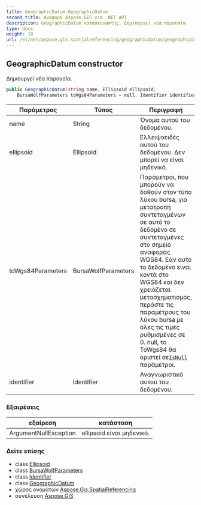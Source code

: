 ```yaml
---
title: GeographicDatum.GeographicDatum
second_title: Αναφορά Aspose.GIS για .NET API
description: GeographicDatum κατασκευαστής. Δημιουργεί νέα παρουσία.
type: docs
weight: 10
url: /el/net/aspose.gis.spatialreferencing/geographicdatum/geographicdatum/
---
```

## GeographicDatum constructor

Δημιουργεί νέα παρουσία.

```csharp
public GeographicDatum(string name, Ellipsoid ellipsoid, 
    BursaWolfParameters toWgs84Parameters = null, Identifier identifier = null)
```

| Παράμετρος | Τύπος | Περιγραφή |
| --- | --- | --- |
| name | String | Όνομα αυτού του δεδομένου. |
| ellipsoid | Ellipsoid | Ελλειψοειδές αυτού του δεδομένου. Δεν μπορεί να είναι μηδενικό. |
| toWgs84Parameters | BursaWolfParameters | Παράμετροι, που μπορούν να δοθούν στον τύπο λύκου bursa, για μετατροπή συντεταγμένων σε αυτό το δεδομένο σε συντεταγμένες στο σημείο αναφοράς WGS84. Εάν αυτό το δεδομένο είναι κοντά στο WGS84 και δεν χρειάζεται μετασχηματισμός, περάστε τις παραμέτρους του λύκου bursa με όλες τις τιμές ρυθμισμένες σε 0. null, το ToWgs84 θα οριστεί σε[`IsNull`](../../bursawolfparameters/isnull/) παράμετροι. |
| identifier | Identifier | Αναγνωριστικό αυτού του δεδομένου. |

### Εξαιρέσεις

| εξαίρεση | κατάσταση |
| --- | --- |
| ArgumentNullException | ellipsoid είναι μηδενικό. |

### Δείτε επίσης

* class [Ellipsoid](../../ellipsoid/)
* class [BursaWolfParameters](../../bursawolfparameters/)
* class [Identifier](../../identifier/)
* class [GeographicDatum](../)
* χώρος ονομάτων [Aspose.Gis.SpatialReferencing](../../geographicdatum/)
* συνέλευση [Aspose.GIS](../../../)


